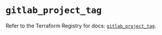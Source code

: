 # `gitlab_project_tag`

Refer to the Terraform Registry for docs: [`gitlab_project_tag`](https://registry.terraform.io/providers/gitlabhq/gitlab/18.1.1/docs/resources/project_tag).
